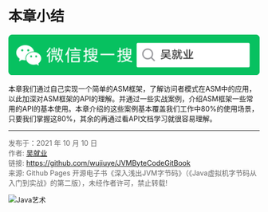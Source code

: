 # 本章小结

![Java艺术](../qrcode/javaskill_qrcode_01.png)

本章我们通过自己实现一个简单的ASM框架，了解访问者模式在ASM中的应用，以此加深对ASM框架的API的理解。并通过一些实战案例，介绍ASM框架一些常用的API的基本使用。本章介绍的这些案例基本覆盖我们工作中80%的使用场景，只要我们掌握这80%，其余的再通过看API文档学习就很容易理解。

---

<font color= #666666>发布于：2021 年 10 月 10 日</font><br><font color= #666666>作者: [吴就业](https://www.wujiuye.com/)</font><br><font color= #666666>链接: https://github.com/wujiuye/JVMByteCodeGitBook</font><br><font color= #666666>来源: Github Pages 开源电子书《深入浅出JVM字节码》（《Java虚拟机字节码从入门到实战》的第二版），未经作者许可，禁止转载!</font><br>

![Java艺术](../qrcode/javaskill_qrcode_02.png)

